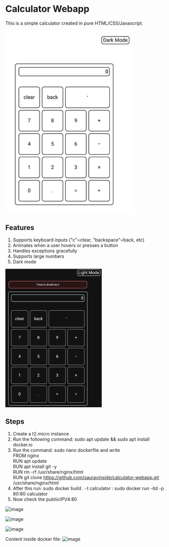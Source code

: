 # Calculator Webapp
This is a simple calculator created in pure HTML/CSS/Javascript.

<img src="/readme_images/main.png" width="400">

## Features
1. Supports keyboard inputs ("c"=clear, "backspace"=back, etc)
2. Animates when a user hovers or presses a button
3. Handles exceptions gracefully
4. Supports large numbers
5. Dark mode

<img src="/readme_images/dark_error.png" width="300">

## Steps

1. Create a t2.micro instance
2. Run the following command:  sudo apt update && sudo apt install docker.io
3. Run the command: sudo nano dockerfile and write <br>
      FROM nginx<br>
      RUN apt update<br>
      RUN apt install git -y<br>
      RUN rm -rf /usr/share/nginx/html<br>
      RUN git clone https://github.com/sauravinside/calculator-webapp.git /usr/share/nginx/html
4. After this run: sudo docker build . -t calculator
                 : sudo docker run -itd -p 80:80 calculator
5. Now check the publiicIPV4:80

![image](https://user-images.githubusercontent.com/63541034/162613856-5635ce86-98e3-4e2f-9c63-da51154f8769.png)

![image](https://user-images.githubusercontent.com/63541034/162613805-02e54160-77d3-4d13-bae9-8c104542bfd0.png)

![image](https://user-images.githubusercontent.com/63541034/162613941-41a8151a-5800-43ec-a26e-be52d04fd556.png)

Content inside docker file:
![image](https://user-images.githubusercontent.com/63541034/162613811-ede4a56b-27fb-4135-8f05-22714a6d4450.png)
